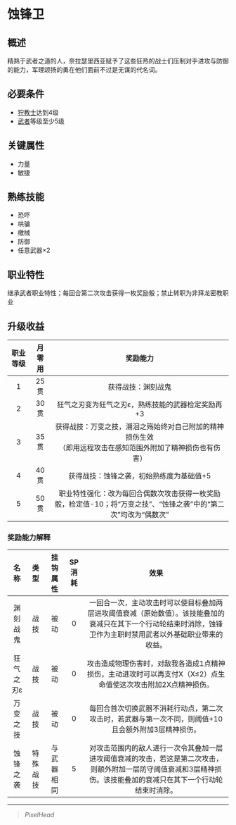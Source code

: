 # 蚀锋卫

## 概述

精熟于武者之道的人，奈拉瑟里西亚赋予了这些狂热的战士们压制对手进攻与防御的能力，军理颂扬的勇在他们面前不过是无谋的代名词。

## 必要条件

* <a href="../grimnarchclergy" target="_blank">狞教士</a>达到4级
* <a href="../../../basicJob/Warrior" target="_blank">武者</a>等级至少5级

## 关键属性

* 力量
* 敏捷

## 熟练技能

* 恐吓
* 哄骗
* 缴械
* 防御
* 任意武器×2

## 职业特性

继承武者职业特性；每回合第二次攻击获得一枚奖励骰；禁止转职为非拜龙密教职业

## 升级收益

职业等级|月零用|奖励能力
:--:|:--:|:--:
1|25贯|获得战技：渊刻战鬼
2|30贯|狂气之刃变为狂气之刃ε，熟练技能的武器检定奖励再+3
3|35贯|获得战技：万变之技，溯洄之殇始终对自己附加的精神损伤生效<br>（即用远程攻击在感知范围外附加了精神损伤也有伤害）
4|40贯|获得战技：蚀锋之袭，初始熟练度为基础值+5
5|50贯|职业特性强化：改为每回合偶数次攻击获得一枚奖励骰，检定值-10；将“万变之技”、“蚀锋之袭”中的“第二次”均改为“偶数次”

### 奖励能力解释

名称|类型|挂钩属性|SP消耗|效果
:--:|:--:|:--:|:--:|:--:
渊刻战鬼|战技|被动|0|一回合一次，主动攻击时可以使目标叠加两层进攻阈值衰减（原始数值）。该技能叠加的衰减只在其下一个行动轮结束时消除，蚀锋卫作为主职时禁用武者以外基础职业带来的收益。
狂气之刃ε|战技|被动|0|攻击造成物理伤害时，对敌我各造成1点精神损伤，主动进攻时可以再支付X（X≤2）点生命值使这次攻击附加2X点精神损伤。
万变之技|战技|被动|0|每回合首次切换武器不消耗行动点，第二次攻击时，若武器与第一次不同，则阈值+10且会额外附加3层精神损伤。
蚀锋之袭|特殊战技|与武器相同|5|对攻击范围内的敌人进行一次令其叠加一层进攻阈值衰减的攻击，若这是第二次攻击，则额外附加一层防守阈值衰减和3层精神损伤。该技能叠加的衰减只在其下一个行动轮结束时消除。

---

> *PixelHead*